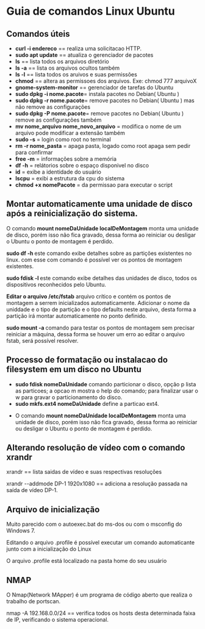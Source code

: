 <h1>Guia de comandos Linux Ubuntu</h1>

<Scripts com Linux>


<h2>Comandos úteis </h2>
<ul>
   <li><strong>curl -i endereco</strong> == realiza uma solicitacao HTTP.</li>
  <li><strong>sudo apt update</strong> == atualiza o gerenciador de pacotes</li>
  <li><strong>ls</strong> == lista todos os arquivos diretório</li>
  <li><strong>ls -a</strong> == lista os arquivos ocultos também</li>
  <li><strong>ls -l</strong> == lista todos os aruivos e suas permissões</li>
  <li><strong>chmod</strong> == altera as permissoes dos arquivos. Exe: chmod 777 arquivoX</li>
  <li><strong>gnome-system-monitor</strong> == gerenciador de tarefas do Ubuntu</li>
  <li><strong>sudo dpkg -i nome.pacote</strong>= instala pacotes no Debian( Ubuntu )</li>
  <li><strong>sudo dpkg -r nome.pacote</strong>= remove pacotes no Debian( Ubuntu ) mas não remove as configurações </li>
 <li><strong>sudo dpkg -P nome.pacote</strong>= remove pacotes no Debian( Ubuntu ) remove as configurações também</li>
 <li><strong>mv nome_arquivo nome_novo_arquivo</strong> = modifica o nome de um arquivo pode modificar a extensão também</li>
 <li><strong>sudo -s</strong> = login como root no terminal</li>
  <li><strong>rm -r nome_pasta</strong> = apaga pasta, logado como root apaga sem pedir para confirmar</li>
  <li><strong>free -m</strong> = informações sobre a memória </li>
  <li><strong>df -h</strong> = relátorios sobre o espaço disponivel no disco</li>	
  <li><strong>id</strong> = exibe a identidade do usuário </li>
  <li><strong>lscpu</strong> = exibi a estrutura da cpu do sistema</li>
  <li><strong>chmod +x nomePacote</strong> = da permissao para executar o script</li>	
</ul>

<h2>Montar automaticamente uma unidade de disco após a reinicialização do sistema.</h2>
<p>O comando <strong>mount nomeDaUnidade localDeMontagem</strong> monta uma unidade de disco, porém isso não fica gravado, dessa forma ao reiniciar ou desligar o Ubuntu o ponto de montagem é perdido.</p>
<p></p><strong>sudo df -h </strong>este comando exibe detalhes sobre as partições existentes no linux. com esse com comando é possível ver os pontos de montagem existentes.</p>
<p></p><strong>sudo fdisk -l </strong>este comando exibe detalhes das unidades de disco, todos os dispositivos reconhecidos pelo Ubuntu.</p>
<p></p><strong>Editar o arquivo /etc/fstab</strong> arquivo crítico e contém os pontos de montagem a serrem inicializados automaticamente. Adicionar o nome da uniddade e o tipo de partição e o tipo defaults neste arquivo, desta forma a partição irá montar automaticamente no ponto definido.</p>
<strong>sudo mount -a </strong> comando para testar os pontos de montagem sem precisar reiniciar a máquina, dessa forma se houver um erro ao editar o arquivo fstab, será possível resolver. 

<h2>Processo de formatação ou instalacao do filesystem em um disco no Ubuntu</h2>
<ul>
   <li><strong>sudo fdisk nomeDaUnidade</strong> comando particionar o disco, opção p lista as particoes; a opcao m mostra o help do comando; para finalizar usar o w para gravar o particionamento do disco.</li>
   <li><strong>sudo mkfs.ext4 nomeDaUnidade</strong> define a particao ext4.</li>
   <li><p>O comando <strong>mount nomeDaUnidade localDeMontagem</strong> monta uma unidade de disco, porém isso não fica gravado, dessa forma ao reiniciar ou desligar o Ubuntu o ponto de montagem é perdido.</p></li>
</ul>




<h2>Alterando resolução de vídeo com o comando xrandr</h2>
<p>xrandr == lista saidas de vídeo e suas respectivas resoluções </p>
<p>xrandr --addmode DP-1 1920x1080 == adiciona a 
resolução passada na saída de vídeo DP-1.  </p>

<h2>Arquivo de inicialização</h2>
<p>Muito parecido com o autoexec.bat do ms-dos ou com o msconfig do 
Windows 7.</p>
<p>Editando o arquivo .profile é possível executar um comando
automaticante junto com  a inicialização do Linux</p>
<p>O arquivo .profile está localizado na pasta home do seu usuário</p>

<h2>NMAP</h2>
<p>O Nmap(Network MApper) é um programa de código aberto que realiza o 
trabalho de portscan.</p>
<p>nmap -A  192.168.0.0/24 == verifica todos os hosts desta determinada 
faixa de IP, verificando o sistema operacional. </p>






















